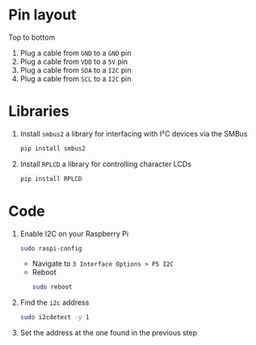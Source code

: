# Pin layout
Top to bottom
1.  Plug a cable from `GND` to a `GND` pin
2.  Plug a cable from `VDD` to a `5V` pin
3.  Plug a cable from `SDA` to a `I2C` pin
4.  Plug a cable from `SCL` to a `I2C` pin

# Libraries
1. Install `smbus2` a library for interfacing with I²C devices via the SMBus
    ```bash
    pip install smbus2 
    ```

2. Install `RPLCD` a library for controlling character LCDs
    ```bash
    pip install RPLCD
    ```

# Code
1. Enable I2C on your Raspberry Pi
   ```sh
   sudo raspi-config
   ```
   - Navigate to `3 Interface Options > P5 I2C`
   - Reboot
     ```sh
     sudo reboot
     ```
	 
2. Find the `i2c` address
    ```bash
    sudo i2cdetect -y 1
    ```

3. Set the address at the one found in the previous step
